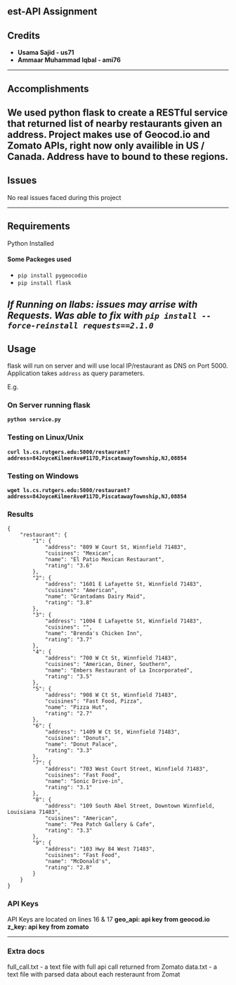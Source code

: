 est-API Assignment
---
## Credits
- **Usama Sajid - us71** 
- **Ammaar Muhammad Iqbal - ami76**
---
## Accomplishments
We used python flask to create a RESTful service that returned
list of nearby restaurants given an address.
Project makes use of Geocod.io and Zomato APIs, right now only
availible in US / Canada. Address have to bound to these regions.
---

## Issues
No real issues faced during this project

---
## Requirements
Python Installed
#### Some Packeges used
- `pip install pygeocodio`
- `pip install flask`

_If Running on Ilabs:
issues may arrise with Requests. Was able to fix with
**`pip install --force-reinstall requests==2.1.0`**_
---
## Usage
flask will run on server and will use local IP/restaurant as DNS on Port 5000.
Application takes `address` as query parameters. 

E.g.
### On Server running flask
**`python service.py`**
### Testing on Linux/Unix
**`curl ls.cs.rutgers.edu:5000/restaurant?address=84JoyceKilmerAve#117D,PiscatawayTownship,NJ,08854`**
### Testing on Windows
**`wget ls.cs.rutgers.edu:5000/restaurant?address=84JoyceKilmerAve#117D,PiscatawayTownship,NJ,08854`**

### Results
```
{
    "restaurant": {
        "1": {
            "address": "809 W Court St, Winnfield 71483",
            "cuisines": "Mexican",
            "name": "El Patio Mexican Restaurant",
            "rating": "3.6"
        },
        "2": {
            "address": "1601 E Lafayette St, Winnfield 71483",
            "cuisines": "American",
            "name": "Grantadams Dairy Maid",
            "rating": "3.8"
        },
        "3": {
            "address": "1004 E Lafayette St, Winnfield 71483",
            "cuisines": "",
            "name": "Brenda's Chicken Inn",
            "rating": "3.7"
        },
        "4": {
            "address": "700 W Ct St, Winnfield 71483",
            "cuisines": "American, Diner, Southern",
            "name": "Embers Restaurant of La Incorporated",
            "rating": "3.5"
        },
        "5": {
            "address": "908 W Ct St, Winnfield 71483",
            "cuisines": "Fast Food, Pizza",
            "name": "Pizza Hut",
            "rating": "2.7"
        },
        "6": {
            "address": "1409 W Ct St, Winnfield 71483",
            "cuisines": "Donuts",
            "name": "Donut Palace",
            "rating": "3.3"
        },
        "7": {
            "address": "703 West Court Street, Winnfield 71483",
            "cuisines": "Fast Food",
            "name": "Sonic Drive-in",
            "rating": "3.1"
        },
        "8": {
            "address": "109 South Abel Street, Downtown Winnfield, Louisiana 71483",
            "cuisines": "American",
            "name": "Pea Patch Gallery & Cafe",
            "rating": "3.3"
        },
        "9": {
            "address": "103 Hwy 84 West 71483",
            "cuisines": "Fast Food",
            "name": "McDonald's",
            "rating": "2.8"
        }
    }
}
```
### API Keys
API Keys are located on lines 16 & 17
**geo_api: api key from geocod.io**
**z_key: api key from zomato**

---
### Extra docs
full_call.txt - a text file with full api call returned from Zomato
data.txt - a text file with parsed data about each resteraunt from Zomat
